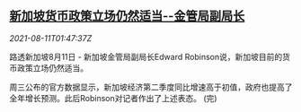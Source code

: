 <!--1628647268000-->
[新加坡货币政策立场仍然适当--金管局副局长](https://cn.reuters.com/article/singapore-policy-monetary-0811-wedn-idCNKBS2FC04M)
------

<div><i>2021-08-11T01:47:37Z</i></div><p>路透新加坡8月11日 - 新加坡金管局副局长Edward Robinson说，新加坡目前的货币政策立场仍然适当。</p><p>周三公布的官方数据显示，新加坡经济第二季度同比增速高于初值，政府也提高了全年增长预测。此后Robinson对记者作出了上述表态。 (完)</p>
